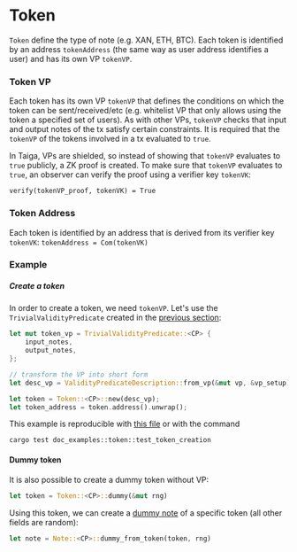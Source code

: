 # Token

`Token` define the type of note (e.g. XAN, ETH, BTC). Each token is identified by an address `tokenAddress` (the same way as user address identifies a user) and has its own VP `tokenVP`.

### Token VP
Each token has its own VP `tokenVP` that defines the conditions on which the token can be sent/received/etc (e.g. whitelist VP that only allows using the token a specified set of users). As with other VPs, `tokenVP` checks that input and output notes of the tx satisfy certain constraints.
It is required that the `tokenVP` of the tokens involved in a tx evaluated to `true`.

In Taiga, VPs are shielded, so instead of showing that `tokenVP` evaluates to `true` publicly, a ZK proof is created. To make sure that `tokenVP`  evaluates to `true`, an observer can verify the proof using  a verifier key `tokenVK`:

```verify(tokenVP_proof, tokenVK) = True```

### Token Address
Each token is identified by an address that is derived from its verifier key `tokenVK`:
`tokenAddress = Com(tokenVK)`


### Example
##### Create a token
In order to create a token, we need `tokenVP`. Let's use the `TrivialValidityPredicate` created in the [previous section](./validity-predicates.md):
```rust
let mut token_vp = TrivialValidityPredicate::<CP> {
	input_notes,
	output_notes,
};

// transform the VP into short form 
let desc_vp = ValidityPredicateDescription::from_vp(&mut vp, &vp_setup).unwrap();

let token = Token::<CP>::new(desc_vp);
let token_address = token.address().unwrap();
```
This example is reproducible with [this file](../../src/doc_examples/token.rs) or with the command
```
cargo test doc_examples::token::test_token_creation
```

#### Dummy token

It is also possible to create a dummy token without VP:

```rust
let token = Token::<CP>::dummy(&mut rng)
```

Using this token, we can create a [dummy note](./notes.md) of a specific token (all other fields are random):

```rust
let note = Note::<CP>::dummy_from_token(token, rng)
```
